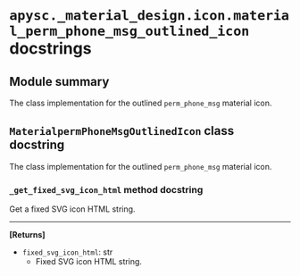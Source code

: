 # `apysc._material_design.icon.material_perm_phone_msg_outlined_icon` docstrings

## Module summary

The class implementation for the outlined `perm_phone_msg` material icon.

## `MaterialpermPhoneMsgOutlinedIcon` class docstring

The class implementation for the outlined `perm_phone_msg` material icon.

### `_get_fixed_svg_icon_html` method docstring

Get a fixed SVG icon HTML string.<hr>

**[Returns]**

- `fixed_svg_icon_html`: str
  - Fixed SVG icon HTML string.